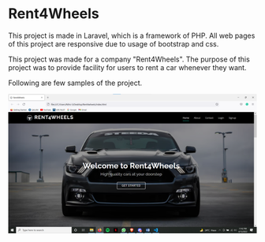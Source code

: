 # Rent4Wheels

This project is made in Laravel, which is a framework of PHP. All web pages of this project are responsive due to usage of bootstrap and css. 

This project was made for a company "Rent4Wheels". The purpose of this project was to provide facility for users to rent a car whenever they want. 

Following are few samples of the project. 

<div align="center">
  <img src="images/home.png" width="550" >
</div>

<br>
<br>


